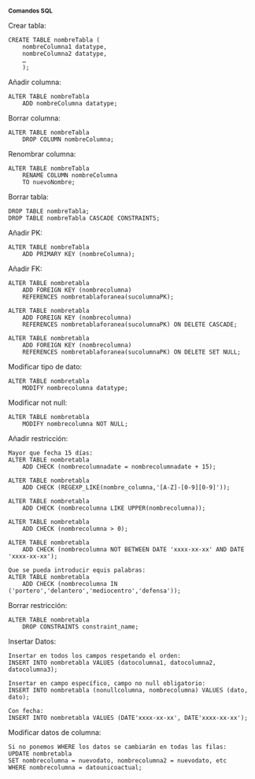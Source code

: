 <h1 style="font-size:12px">Comandos SQL</h1>

Crear tabla:
```
CREATE TABLE nombreTabla (
    nombreColumna1 datatype,
    nombreColumna2 datatype, 
    … 
    );
```
Añadir columna:
```
ALTER TABLE nombreTabla
    ADD nombreColumna datatype; 
```
Borrar columna:
```
ALTER TABLE nombreTabla
    DROP COLUMN nombreColumna; 
```
Renombrar columna:
```
ALTER TABLE nombreTabla
    RENAME COLUMN nombreColumna
    TO nuevoNombre; 
```
Borrar tabla:
```
DROP TABLE nombreTabla;
DROP TABLE nombreTabla CASCADE CONSTRAINTS;
```
Añadir PK:  
```
ALTER TABLE nombreTabla
    ADD PRIMARY KEY (nombreColumna); 
```
Añadir FK: 
```
ALTER TABLE nombretabla
    ADD FOREIGN KEY (nombrecolumna)
    REFERENCES nombretablaforanea(sucolumnaPK);

ALTER TABLE nombretabla
    ADD FOREIGN KEY (nombrecolumna)
    REFERENCES nombretablaforanea(sucolumnaPK) ON DELETE CASCADE;

ALTER TABLE nombretabla
    ADD FOREIGN KEY (nombrecolumna)
    REFERENCES nombretablaforanea(sucolumnaPK) ON DELETE SET NULL;
```
Modificar tipo de dato:
```
ALTER TABLE nombretabla
    MODIFY nombrecolumna datatype;
```
Modificar not null:
```
ALTER TABLE nombretabla
    MODIFY nombrecolumna NOT NULL;
```
Añadir restricción:
```
Mayor que fecha 15 días:
ALTER TABLE nombretabla
    ADD CHECK (nombrecolumnadate = nombrecolumnadate + 15);

ALTER TABLE nombretabla
    ADD CHECK (REGEXP_LIKE(nombre_columna,'[A-Z]-[0-9][0-9]'));

ALTER TABLE nombretabla
    ADD CHECK (nombrecolumna LIKE UPPER(nombrecolumna));

ALTER TABLE nombretabla
    ADD CHECK (nombrecolumna > 0);

ALTER TABLE nombretabla
    ADD CHECK (nombrecolumna NOT BETWEEN DATE 'xxxx-xx-xx' AND DATE 'xxxx-xx-xx');

Que se pueda introducir equis palabras:
ALTER TABLE nombretabla 
    ADD CHECK (nombrecolumna IN ('portero','delantero','mediocentro','defensa'));
```
Borrar restricción:
```
ALTER TABLE nombretabla
    DROP CONSTRAINTS constraint_name;
```
Insertar Datos:
```
Insertar en todos los campos respetando el orden:
INSERT INTO nombretabla VALUES (datocolumna1, datocolumna2, datocolumna3);

Insertar en campo específico, campo no null obligatorio:
INSERT INTO nombretabla (nonullcolumna, nombrecolumna) VALUES (dato, dato);

Con fecha:
INSERT INTO nombretabla VALUES (DATE'xxxx-xx-xx', DATE'xxxx-xx-xx');
```
Modificar datos de columna:
```
Si no ponemos WHERE los datos se cambiarán en todas las filas:
UPDATE nombretabla
SET nombrecolumna = nuevodato, nombrecolumna2 = nuevodato, etc
WHERE nombrecolumna = datounicoactual;
```


